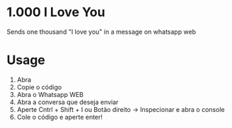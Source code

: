 # 1.000 I Love You
Sends one thousand "I love you" in a message on whatsapp web

# Usage
1. Abra <arquivo>
2. Copie o código
3. Abra o Whatsapp WEB
4. Abra a conversa que deseja enviar
5. Aperte Cntrl + Shift + I ou Botão direito -> Inspecionar e abra o console
6. Cole o código e aperte enter!
